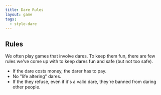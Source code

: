 ```yaml
---
title: Dare Rules
layout: game
tags:
  - style-dare
---
```

## Rules
We often play games that involve dares. To keep them fun, there are few rules we've come up with to keep dares fun and safe (but not too safe).

* If the dare costs money, the darer has to pay.
* No "life altering" dares.
* If the they refuse, even if it's a valid dare, they're banned from daring other people.
